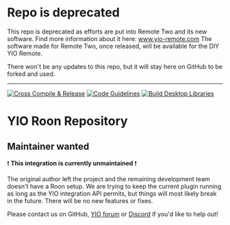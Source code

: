 # Repo is deprecated
This repo is deprecated as efforts are put into Remote Two and its new software. Find more information about it here: www.yio-remote.com The software made for Remote Two, once released, will be available for the DIY YIO Remote.

There won't be any updates to this repo, but it will stay here on GitHub to be forked and used.

---

[![Cross Compile & Release](https://github.com/YIO-Remote/integration.roon/workflows/Cross%20Compile%20&%20Release/badge.svg)](https://github.com/YIO-Remote/integration.roon/actions?query=workflow%3A%22Cross+Compile+%26+Release%22)
[![Code Guidelines](https://github.com/YIO-Remote/integration.roon/workflows/Code%20Guidelines/badge.svg)](https://github.com/YIO-Remote/integration.roon/actions?query=workflow%3A%22Code+Guidelines%22)
[![Build Desktop Libraries](https://github.com/YIO-Remote/integration.roon/workflows/Build%20Desktop%20Libraries/badge.svg)](https://github.com/YIO-Remote/integration.roon/actions?query=workflow%3A%22Build+Desktop+Libraries%22)

# YIO Roon Repository

## Maintainer wanted

❗ **This integration is currently unmaintained** ❗

The original author left the project and the remaining development team doesn't have a Roon setup.
We are trying to keep the current plugin running as long as the YIO integration API permits, but things will most likely break in the future. There will be no new features or fixes.

Please contact us on GitHub, [YIO forum](https://community.yio-remote.com/) or [Discord](http://chat.yio-remote.com/) if you'd like to help out!
